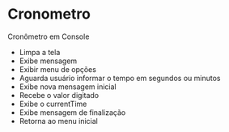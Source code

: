 # Cronometro
 Cronômetro em Console



- Limpa  a tela
- Exibe mensagem
- Exibir menu de opções
- Aguarda usuário informar o tempo  em segundos ou minutos
- Exibe nova mensagem inicial
- Recebe  o valor digitado 
- Exibe o currentTime
- Exibe mensagem de finalização
- Retorna ao menu inicial
